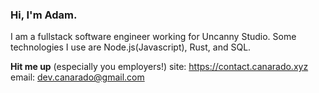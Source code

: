### Hi, I'm Adam.

I am a fullstack software engineer working for Uncanny Studio. Some technologies I use are Node.js(Javascript), Rust, and SQL.

**Hit me up** (especially you employers!)
site: https://contact.canarado.xyz
email: dev.canarado@gmail.com
